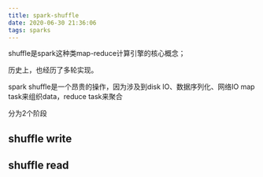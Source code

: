 ```yaml
---
title: spark-shuffle
date: 2020-06-30 21:36:06
tags: sparks
---
```

shuffle是spark这种类map-reduce计算引擎的核心概念；

历史上，也经历了多轮实现。

spark shuffle是一个昂贵的操作，因为涉及到disk IO、数据序列化、网络IO
map task来组织data，reduce task来聚合

分为2个阶段

## shuffle write

## shuffle read
